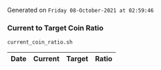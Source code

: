 Generated on `Friday 08-October-2021 at 02:59:46`

### Current to Target Coin Ratio
`current_coin_ratio.sh`

Date|Current|Target|Ratio
---|---|---|---
